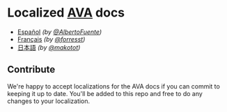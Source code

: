# Localized [AVA](https://github.com/sindresorhus/ava) docs

- [Español](es_ES/readme.md) *(by [@AlbertoFuente](https://github.com/AlbertoFuente))*
- [Français](fr_FR/readme.md) *(by [@forresst](https://github.com/forresst))*
- [日本語](ja_JP/readme.md) *(by [@makotot](https://github.com/makotot))*


## Contribute

We're happy to accept localizations for the AVA docs if you can commit to keeping it up to date. You'll be added to this repo and free to do any changes to your localization.
